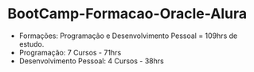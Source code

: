 # BootCamp-Formacao-Oracle-Alura
- Formações: Programação e Desenvolvimento Pessoal = 109hrs de estudo.
- Programação: 7 Cursos - 71hrs
- Desenvolvimento Pessoal: 4 Cursos - 38hrs

